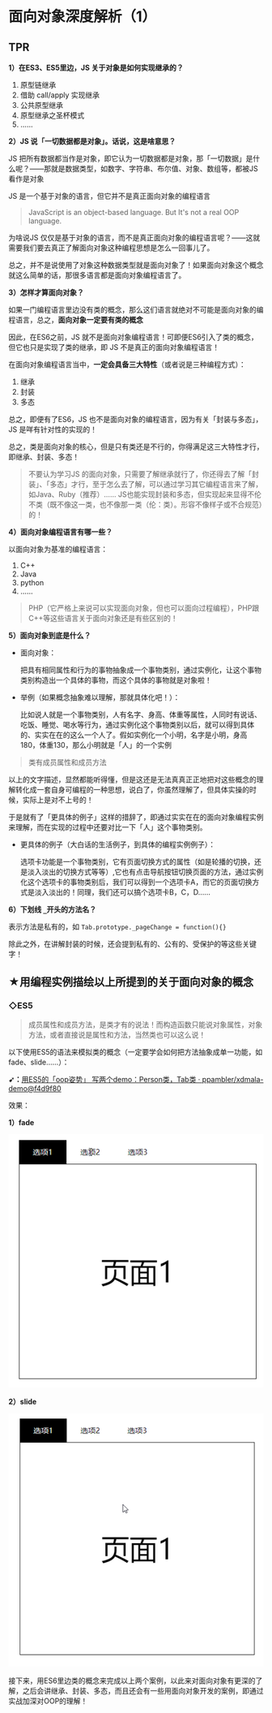 # 面向对象深度解析（1）

## TPR

**1）在ES3、ES5里边，JS 关于对象是如何实现继承的？**

1. 原型链继承
2. 借助 call/apply 实现继承
3. 公共原型继承
4. 原型继承之圣杯模式
5. ……

**2）JS 说「一切数据都是对象」。话说，这是啥意思？**

JS 把所有数据都当作是对象，即它认为一切数据都是对象，那「一切数据」是什么呢？——那就是数据类型，如数字、字符串、布尔值、对象、数组等，都被JS 看作是对象

JS 是一个基于对象的语言，但它并不是真正面向对象的编程语言

> JavaScript is an object-based language. But It's not a real OOP language.

为啥说JS 仅仅是基于对象的语言，而不是真正面向对象的编程语言呢？——这就需要我们要去真正了解面向对象这种编程思想是怎么一回事儿了。

总之，并不是说使用了对象这种数据类型就是面向对象了！如果面向对象这个概念就这么简单的话，那很多语言都是面向对象编程语言了。

**3）怎样才算面向对象？**

如果一门编程语言里边没有类的概念，那么这们语言就绝对不可能是面向对象的编程语言，总之，**面向对象一定要有类的概念**

因此，在ES6之前，JS 就不是面向对象编程语言！可即便ES6引入了类的概念，但它也只是实现了类的继承，即 JS 不是真正的面向对象编程语言！

在面向对象编程语言当中，**一定会具备三大特性**（或者说是三种编程方式）：

1. 继承
2. 封装
3. 多态

总之，即便有了ES6，JS 也不是面向对象的编程语言，因为有关「封装与多态」，JS 是咩有针对性的实现的！

总之，类是面向对象的核心，但是只有类还是不行的，你得满足这三大特性才行，即继承、封装、多态！

> 不要认为学习JS 的面向对象，只需要了解继承就行了，你还得去了解「封装」、「多态」才行，至于怎么去了解，可以通过学习其它编程语言来了解，如Java、Ruby（推荐）……
> JS也能实现封装和多态，但实现起来显得不伦不类（既不像这一类，也不像那一类（伦：类）。形容不像样子或不合规范）的！

**4）面向对象编程语言有哪一些？**

以面向对象为基准的编程语言：

1. C++
2. Java
3. python
4. ……

> PHP（它严格上来说可以实现面向对象，但也可以面向过程编程），PHP跟C++等这些语言关于面向对象还是有些区别的！

**5）面向对象到底是什么？**

- 面向对象：
  
  把具有相同属性和行为的事物抽象成一个事物类别，通过实例化，让这个事物类别构造出一个具体的事物，而这个具体的事物就是对象啦！

- 举例（如果概念抽象难以理解，那就具体化吧！）：
  
  比如说人就是一个事物类别，人有名字、身高、体重等属性，人同时有说话、吃饭、睡觉、喝水等行为，通过实例化这个事物类别以后，就可以得到具体的、实实在在的这么一个人了。假如实例化一个小明，名字是小明，身高180，体重130，那么小明就是「人」的一个实例

> 类有成员属性和成员方法

以上的文字描述，显然都能听得懂，但是这还是无法真真正正地把对这些概念的理解转化成一套自身可编程的一种思想，说白了，你虽然理解了，但具体实操的时候，实际上是对不上号的！

于是就有了「更具体的例子」这样的措辞了，即通过实实在在的面向对象编程实例来理解，而在实现的过程中还要对比一下「人」这个事物类别。

- 更具体的例子（大白话的生活例子，到具体的编程实例例子）：

  选项卡功能是一个事物类别，它有页面切换方式的属性（如是轮播的切换，还是淡入淡出的切换方式等等）,它也有点击导航按钮切换页面的方法，通过实例化这个选项卡的事物类别后，我们可以得到一个选项卡A，而它的页面切换方式是淡入淡出的！同理，我们还可以搞个选项卡B，C，D……

**6）下划线 `_`开头的方法名？**

表示方法是私有的，如 `Tab.prototype._pageChange = function(){}`

除此之外，在讲解封装的时候，还会提到私有的、公有的、受保护的等这些关键字！

## ★用编程实例描绘以上所提到的关于面向对象的概念

### ◇ES5

> 成员属性和成员方法，是类才有的说法！而构造函数只能说对象属性，对象方法，或者直接说是属性和方法，当然类也可以这么说！

以下使用ES5的语法来模拟类的概念（一定要学会如何把方法抽象成单一功能，如fade、slide……）：

**➹：**[用ES5的「oop姿势」 写两个demo：Person类，Tab类 · ppambler/xdmala-demo@f4d9f80](https://github.com/ppambler/xdmala-demo/commit/f4d9f8012cfe0bb354a0b76e40fcd41962820d95)

效果：

**1）fade**

![fade](./assets/img/fade.gif)

**2）slide**

![slide](./assets/img/slide.gif)


接下来，用ES6里边类的概念来完成以上两个案例，以此来对面向对象有更深的了解，之后会讲继承、封装、多态，而且还会有一些用面向对象开发的案例，即通过实战加深对OOP的理解！








